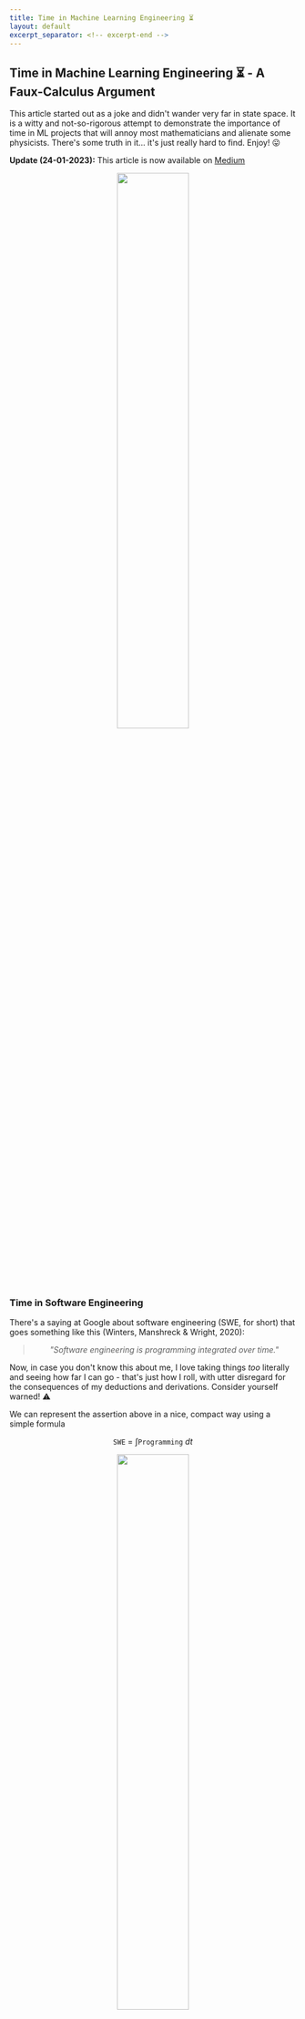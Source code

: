 ```yaml
---
title: Time in Machine Learning Engineering ⏳
layout: default
excerpt_separator: <!-- excerpt-end -->
---
```


<link rel="stylesheet" href="https://cdn.jsdelivr.net/npm/katex@0.16.4/dist/katex.min.css" crossorigin="anonymous">

## Time in Machine Learning Engineering ⏳ - A Faux-Calculus Argument

<!-- excerpt-start -->

This article started out as a joke and didn't wander very far in state space. It is a witty and not-so-rigorous attempt to demonstrate the importance of time in ML projects that will annoy most mathematicians and alienate some physicists. There's some truth in it... it's just really hard to find. Enjoy! 😛

**Update (24-01-2023):** This article is now available on [Medium](https://medium.com/@joao.galego/time-in-machine-learning-engineering-a-faux-calculus-argument-90e197bfd17e)

<!-- excerpt-end -->

<div title="Lucy (2014)">
<center>
<img src="https://64.media.tumblr.com/2b5feaa49751740b2d3db53fa76c7de4/56de99839df08a15-ae/s500x750/4c03f53180d11e76555f733db7c69a679a31d59e.gif" width="50%"/>
</center>
</div>

### Time in Software Engineering

There's a saying at Google about software engineering (SWE, for short) that goes something like this (Winters, Manshreck & Wright, 2020):

<center>
<blockquote>
<i>"Software engineering is programming integrated over time."</i>
</blockquote>
</center>

Now, in case you don't know this about me, I love taking things *too* literally and seeing how far I can go - that's just how I roll, with utter disregard for the consequences of my deductions and derivations. Consider yourself warned! ⚠️

We can represent the assertion above in a nice, compact way using a simple formula

$$\texttt{SWE} ~=~ \int \texttt{Programming} ~dt$$

<div title="Software engineering is programming integrated over time">
<center>
<img src="/assets/images/swe_integral.png" width="50%"/>
</center>
</div>

The original quote doesn't specify start and end values for the integration, so we'll leave it [indefinite](https://mathworld.wolfram.com/IndefiniteIntegral.html) for now.

For lack of a better name, I'll call this method of using calculus (or something close to it) to represent catchy slogans and witty remarks "Faux Calculus".

<center>
<figure>
<img src="/assets/images/winston_how_to_speak.png" width="50%"/>
<figcaption>The late Patrick Winston using faux-calculus while delivering his annual talk on 'How to Speak' - an MIT tradition for over 40 years</figcaption>
</figure>
</center>

If there's one key insight we can take from all of this is that SWE is more than just writing code -- it's about maintaining that code *over time*.

In fact, engineering in general is *mostly* about creating things that will stand the test of time. We often use expressions like "future-proof", "long-term" and "reliable" to stress how important it is to build lasting solutions. 

In that sense, engineering can be described as a [functional](https://en.wikipedia.org/wiki/Functional_(mathematics)) (high-order operator, in CS terms) that integrates whatever you're building over time

{% katex display center %}
f \mapsto \texttt{E}[f] = \int f ~dt
{% endkatex %}

Using a [postfix notation](https://en.wikipedia.org/wiki/Reverse_Polish_notation), this can be represented as $$f\texttt{E}$$ - so that $$\texttt{SWE}$$ is really just $$\texttt{E}[\texttt{SW}]$$.

*"Ok"* I hear you say *"These formulas are cool and all"* (if you're a working mathematician, you're probably shouting at the screen and pulling your own hair at this point) *"But why are we making such a big fuss about time? What makes it so important?"*

Well, I'm glad you asked!

In case you haven't noticed, time *changes* everything ⌛ (Just read Percy Bysshe Shelley poem [Ozymandias](https://www.poetryfoundation.org/poems/46565/ozymandias)!)

<center>
<figure>
<img src="/assets/images/ozymandias.webp" width="50%"/>
<figcaption>"My name is Ozymandias, King of Kings; / Look on my Works, ye Mighty, and despair! / Nothing beside remains. Round the decay / Of that colossal Wreck, boundless and bare / The lone and level sands stretch far away."</figcaption>
</figure>
</center>

In the world of SW development, the effects of the passage of time are especially dire:

* Developers come and go
* Programming languages go out of style
* Frameworks go out of date
* Features turn old and obsolete (or worse, irrelevant)
* Code begets legacy code
* Documentation... well, don't get me started on documentation.

<center>
<figure>
<img src="/assets/images/heraclitus.jpg" width="50%"/>
<figcaption>According to platonic lore, the pre-socratic philosopher Heraclitus (AKA the weeping philosopher 😭) was one of the first to propose the idea that change is the only constant in the Universe (Πάντα ῥεῖ).</figcaption>
</figure>
</center>

In this constant flow of change (pun intended), the only solutions that thrive and prosper are the ones that react and adapt to change in a *timely* manner.

The ones that don't, the ones that choose the easy way, the "road most traveled", start to accrue debt… of the [technical](http://wiki.c2.com/?WardExplainsDebtMetaphor) kind.

Don't you just love a good economical metaphor, dear reader? 📈

Unlike the Graeberian notion of debt as a *"perversion of a promise"* (Graeber, 2011), technical debt is non-negotiable. If a project intends to keep the proverbial lights on, it needs to be repaid... in full (\*). This entails keeping up with all the "promises" made by the PM to the stakeholders when writing the [project charter](https://www.projectmanager.com/blog/project-charter) and by the SW engineers when documenting their code.

(\*) There's also the vaguely keynesian "keep throwing spaghetti at the wall until it sticks" approach - as long as the headcount is [strictly increasing](https://mathworld.wolfram.com/StrictlyIncreasingFunction.html) and the technical debt *per capita* is [decreasing](https://mathworld.wolfram.com/DecreasingFunction.html), we should be fine. [The Mythical Man-Month](https://en.wikipedia.org/wiki/Brooks%27s_law) crew probably wouldn't agree with this. But, to be honest, when it comes to finding economical solutions to technical debt, [there are probably goats behind every door](https://www.youtube.com/watch?v=4Lb-6rxZxx0) 🚪 $\rightarrow$ 🐐.

<center>
<figure>
<img src="/assets/images/dilbert_spaghetti.png" width="50%"/>
<figcaption>Dilbert on the old 'keep throwing spaghetti at the wall until it sticks' approach</figcaption>
</figure>
</center>

### Time in Machine Learning Engineering

It probably won't come as a surprise that ML projects are also prone to technical debt.

However, and therein lies the big difference to *vanilla* SW projects: much like [cultural onions](https://www.hyperkulturell.de/cultural-onion/) and [icebergs](https://www.peacecorps.gov/educators/resources/culture-iceberg/) or the [dark sector of our Universe](https://science.nasa.gov/astrophysics/focus-areas/what-is-dark-energy), most of this debt is just lurking behind the scenes, virtually invisible to uninitiated and untrained eyes.

In a paper presented at NeurIPS, provocatively titled "Hidden Technical Debt in Machine Learning Systems" (AKA "Machine Learning: The High Interest Credit Card of Technical Debt" 💳), Sculley *et al.* (2015) argued that there are no "quick wins" in real-world ML systems and that nothing ever comes for "free".

Their simple representation of a ML system as a disjoint set of "boxes" is probably one of the most iconic and used images in the whole ML Operations (MLOps) literature. And for good reasons.

<center>
<figure>
<img src="/assets/images/sculley_hidden_technical_debt.png" width="50%"/>
<figcaption>Real-world ML systems are more than just ML code (Sculley <i>et al.</i>, 2015)</figcaption>
</figure>
</center>

It illustrates two very important yet often dismissed facts about real-world ML: 

1/ How complex ML development can be and 

2/ How small the "cool stuff" (ML code) is compared to everything else AKA "plumbing" (data, infrastructure, &c.).

Failing to acknowledge either 1 or 2 and their consequences will lead any promising ML endeavor to spiral out of control and crash. According to a [recent Gartner report](https://www.gartner.com/en/newsroom/press-releases/2022-08-22-gartner-survey-reveals-80-percent-of-executives-think-automation-can-be-applied-to-any-business-decision), around 90% of all AI and ML projects fail to deliver (!), and only half of them ever make it to production (!!!).

**Can we reverse this tendency? Something needs to change... but what?**

In the remainder of this article, I'll argue, using the same faux-calculus reasoning we applied to SWE, that ML practitioners everywhere should handle time more carefully, and explore what that means for Machine Learning Engineering (MLE).

Let's start with the basics...

Nowadays, when delivering an ML 101 presentation, it has become standard practice to include a slide comparing traditional programming and ML, with strong claims about how much of a 'paradigm shift' it is to go from one to the other (Thomas Kuhn is probably rolling in his grave 🪦).

This often translates to something along the lines of

<center>
<figure>
<img src="/assets/images/ml_vs_traditional_programming.png" width="50%"/>
<figcaption>ML vs Traditional Programming (source: <a href="https://www.oreilly.com/library/view/deep-learning-with/9781788624336/a7a045c6-b0e2-437c-892d-1e61c11446bf.xhtml">O'Reilly</a>)</figcaption>
</figure>
</center>

or, focusing only on the ML portion

<center>
<figure>
<img src="/assets/images/ml_code_plus_data.png" width="50%"/>
<figcaption>ML = Code + Data (source: <a href="https://builtin.com/machine-learning/mlops">BuiltIn</a>)</figcaption>
</figure>
</center>

These are often abbreviated as

{% katex display center %}
\texttt{ML} ~=~ \texttt{Code} + \texttt{Data}
{% endkatex %}

For most ML applications, however, this picture is *too* simplistic.

A better alternative, put forward in Martin Fowler's [Continuous Delivery for ML (CD4ML)](https://martinfowler.com/articles/cd4ml.html) article, involves the notion of **3 axis of change**

<center>
<figure>
<img src="/assets/images/ml_axis_of_change.png" width="50%"/>
<figcaption>Martin Fowler's 3 axis of change - Data, Model and Code</figcaption>
</figure>
</center>

which can be summarized as

{% katex display center %}
\texttt{ML} ~=~ \texttt{Code} + \texttt{Data} + \texttt{Model}
{% endkatex %}

You probably see where I'm going with this, right?

Let's apply the engineering ($$\texttt{E}$$) operator to our new definition

{% katex display center %}
\texttt{MLE} ~=~ \int \texttt{Code} + \texttt{Data} + \texttt{Model} ~dt
{% endkatex %}

We can translate this into something more readable

<center>
<blockquote>
<i>MLE is just a bunch of stuff summed up together, integrated over time</i>
</blockquote>
</center>

Sounds ominous, doesn't it? Too bad it's dead wrong!

As any freshman calculus student knows (integration-wise, that's probably the only thing most of them know by the time they graduate), the [sum rule of Integration](https://www.mathdoubts.com/integral-sum-rule/) tells us that

<center>
<blockquote>
<i>The integral of the sum is the sum of the integrals</i>
</blockquote>
</center>

<center>
<figure>
<img src="/assets/images/xkcd_differentiation_and_integration.png" width="50%"/>
<figcaption>Differentiation vs Integration (source: <a href="https://xkcd.com/2117/">xkcd</a>)</figcaption>
</figure>
</center>

So, in simple terms, our formula is just telling us that

{% katex display center %}
\texttt{MLE} ~=~ \int \texttt{Code} ~dt + \int \texttt{Data} ~dt + \int \texttt{Model} ~dt
{% endkatex %}

If we equate $$\texttt{Code}$$ with $$\texttt{Programming}$$ (which is debatable to be sure, but let's keep with it for now), then we're basically saying that

<center>
<blockquote>
<i>MLE is just good old SWE, data engineering and something we don't yet know what to call or how to handle, summed up together</i>
</blockquote>
</center>

which is a gross oversimplification.

By the way, just in case you're wondering about this, I'm assuming that every term in that integral has an explicit time dependence. 

Schematically, this can be represented as

{% katex display center %}
\texttt{Data} ~=~ \texttt{Data}(t)
{% endkatex %}

{% katex display center %}
\texttt{Model} ~=~ \texttt{Model}(t)
{% endkatex %}

{% katex display center %}
\texttt{Code} ~=~ \texttt{Code}(t)
{% endkatex %}

If this were not the case, then each one of these "terms", at least w. r. t. time, would be a trivial matter to solve.

So what's wrong with this line of reasoning? And how, if at all, can we fix it?

There are two main issues with our initial approach.

The first is that the definitions above don't really take into account the close dependencies between the 3 axis of change.

<center>
<figure>
<img src="/assets/images/ml_axis_of_change_dependencies.png" width="30%"/>
<figcaption>Interdependencies between the 3 axis of change</figcaption>
</figure>
</center>

$$\texttt{Model}$$ relies heavily on the quality of the $$\texttt{Data}$$ used for training, validation and testing - the old *"Garbage In, Garbage Out"* (GIGO) dictum.

On the other hand, $$\texttt{Code}$$ needs to adapt both to the $$\texttt{Model}$$ used for inference and the $$\texttt{Data}$$ that is fed into it.

In faux calculus, we can easily represent these relations by adding a few arguments

{% katex display center %}
\texttt{Data} ~=~ \texttt{Data}(t)
{% endkatex %}

{% katex display center %}
\texttt{Model} ~=~ \texttt{Model}(\texttt{Data}, t)
{% endkatex %}

{% katex display center %}
\texttt{Code} ~=~ \texttt{Code}(\texttt{Data}, \texttt{Model}, t)
{% endkatex %}

The question of whether $$\texttt{Model}$$ depends *explicitly* on time is a matter of philosophical debate.

Making copious use of the [chain rule](https://en.wikipedia.org/wiki/Chain_rule), we can start asking some deep questions about *any* ML system:

1/ How does the $$\texttt{Data}$$ change over time?

{% katex display center %}
\frac{d~\texttt{Data}}{d t}
{% endkatex %}

And, if you're feeling fanciful, if $$(X, y)$$ is a dataset containing input variables $$X$$ and target values $$y$$, how can we distinguish data drift ($$X$$ changes) from concept drift ($$X \rightarrow y$$ changes) within the faux calculus framework (Quiñonero-Candela *et al.*, 2009)?

2/ Is there an effective way to deal with $$\texttt{Model}$$ drift?

{% katex display center %}
\frac{d~\texttt{Model}}{d t} = \frac{\partial~\texttt{Model}}{\partial~\texttt{Data}} \frac{d~\texttt{Data}}{d t} + \frac{\partial~\texttt{Model}}{\partial t}
{% endkatex %}

3/ Can $$\texttt{Code}$$ be decoupled from $$\texttt{Model}$$ changes?

{% katex display center %}
\frac{d~\texttt{Code}}{d t} = \frac{\partial~\texttt{Code}}{\partial~\texttt{Data}} \frac{d~\texttt{Data}}{d t} + \cancel{\frac{\partial~\texttt{Code}}{\partial~\texttt{Model}}} \frac{d~\texttt{Model}}{d t} + \frac{\partial~\texttt{Code}}{\partial t}
{% endkatex %}

Finally, there's the (erroneous) assumption that we can just *sum everything up* and call it a day.

As any ML engineer will tell you, reality is probably closer to something like this

{% katex display center %}
\texttt{MLE} ~=~ \int^{EOL}_{idea} L(\texttt{Data}, \texttt{Model}, \texttt{Code}, \texttt{Data}', \texttt{Model}', \texttt{Code}', t) ~dt
{% endkatex %}

where the prime (') represents a derivative w.r.t. time and $$EOL$$ (end-of-life) indicates the inevitable demise of the ML system - hopefully, at a point far into the future.

Using Winstonian notation, we can easily produce a [data-centric](https://www.youtube.com/watch?v=06-AZXmwHjo) version - why is it or is it not true that [we spend most of our time in or around data?](https://www.forbes.com/sites/gilpress/2016/03/23/data-preparation-most-time-consuming-least-enjoyable-data-science-task-survey-says/?sh=49cc65ec6f63)

{% katex display center %}
\texttt{MLE} ~=~ \int^{EOL}_{idea} L({\huge\texttt{Data}}, {\tiny\texttt{Model}}, \texttt{Code}, {\huge\texttt{Data}'}, {\tiny\texttt{Model}'}, \texttt{Code}', t) ~dt
{% endkatex %}

<center>
<figure>
<img src="/assets/images/data_pareto.jpg" width="75%"/>
<figcaption>If you’re seeing 80/20 patterns everywhere, you may be suffering from <b>Paretolia</b> - a pareidolic tendency to see instances of Pareto’s principle where there are none — please consult your physician for personalized medical advice ⚕️ (source: <a href="https://medium.com/@joao.galego/time-in-machine-learning-engineering-a-faux-calculus-argument-90e197bfd17e">Forbes</a>)</figcaption>
</figure>
</center>

The $$L$$ function is mostly problem- and system-dependent, and it's actual form is usually unknown - sometimes even unknowable.

The takeaway message, if there's one, is that the *dynamics* of applying engineering principles to ML systems of any kind is something really tricky (Paleyes, Urma & Lawrence, 2020), not to be trifled with.

Mind you, some problems do have solutions (Lakshmanan, Robinson & Munn, 2021), but those only cover edge cases and require reading a bunch of O'Reilly books.

<center>
<figure>
<img src="/assets/images/burkov_mle_lifecycle.png" width="75%"/>
<figcaption>An example of an MLE lifecycle (Burkov, 2020)</figcaption>
</figure>
</center>

If you're a physics nerd like me, you probably noticed that I called that function [$$L$$](https://en.wikipedia.org/wiki/Lagrangian_mechanics) ([*nudge *nudge *wink *wink](https://www.youtube.com/watch?v=STTL-jOrnDQ)).

Without getting into [variational calculus](https://en.wikipedia.org/wiki/Calculus_of_variations) (which is probably well beyond the scope of this essay) or defining exactly what $$L$$ is (pssst, it involves the kinetic and potential energies of the ML system, whatever those are), then there seems to be a link between the [Principle of Stationary Action](https://www.damtp.cam.ac.uk/user/nsm10/PrincLeaAc.pdf)

{% katex display center %}
\delta S = 0
{% endkatex %}

<center>
<figure>
<img src="/assets/images/feynman_action_principle.jpg" width="75%"/>
<figcaption>Feynman lecturing on the principle of least action (source: <a href="https://www.feynmanlectures.caltech.edu/II_19.html">Caltech</a>)</figcaption>
</figure>
</center>

which states that, in some sense, nature *always* finds an "optimal way", and $$\texttt{MLE}$$

{% katex display center %}
\delta~\texttt{MLE} = 0
{% endkatex %}

This connection is probably deep and insightful, but since I'm not really sure what to make of it (yet!), this is probably a good place to stop.

As Wittgenstein famously wrote in his *[Tractatus Logico-Philosophicus](https://www.gutenberg.org/ebooks/5740)* (1921):

<center>
<blockquote>
<i>"Wovon man nicht sprechen kann, darüber muss man schweigen"</i><br>
(Whereof one cannot speak, thereof one must be silent)
</blockquote>
</center>

**To be continued... or not (whatever)**

<div title="Mind blown!!!">
<center>
<img src="/assets/images/mind_blown_explosion.gif" width="50%"/>
</center>
</div>

### References

#### Links

* (Builtin) [MLOps: Machine Learning as an Engineering Discipline](https://builtin.com/machine-learning/mlops)
* (ChristopherGS) [Monitoring Machine Learning Models in Production](https://christophergs.com/machine%20learning/2020/03/14/how-to-monitor-machine-learning-models/)
* (DeepLearning.AI) [A Chat with Andrew on MLOps: From Model-centric to Data-centric AI](https://www.youtube.com/watch?v=06-AZXmwHjo)
* (Forbes) [Cleaning Big Data: Most Time-Consuming, Least Enjoyable Data Science Task, Survey Says](https://www.forbes.com/sites/gilpress/2016/03/23/data-preparation-most-time-consuming-least-enjoyable-data-science-task-survey-says/?sh=6590f0fa6f63)
* (Gartner) [Gartner Survey Reveals 80% of Executives Think Automation Can Be Applied to Any Business Decision](https://www.gartner.com/en/newsroom/press-releases/2022-08-22-gartner-survey-reveals-80-percent-of-executives-think-automation-can-be-applied-to-any-business-decision)
* (InfoWorld) [Why AI investments fail to deliver](https://www.infoworld.com/article/3639028/why-ai-investments-fail-to-deliver.html)
* (MartinFowler) [Continuous Delivery for Machine Learning](https://martinfowler.com/articles/cd4ml.html)
* (Medium) [Andrej Karpathy on Software 2.0](https://karpathy.medium.com/software-2-0-a64152b37c35)
* (Towards Data Science) [Machine Learning in Production: why you should care about data and concept drift](https://towardsdatascience.com/machine-learning-in-production-why-you-should-care-about-data-and-concept-drift-d96d0bc907fb)
* (VentureBeat) [Why do 87% of data science projects never make it into production?](https://venturebeat.com/ai/why-do-87-of-data-science-projects-never-make-it-into-production/)

#### Articles

* (Paleyes, Urma & Lawrence, 2020) [Challenges in deploying machine learning: a survey of case studies](https://arxiv.org/abs/2011.09926)
* (Sculley *et al.*, 2015) [Hidden technical debt in machine learning systems](https://papers.nips.cc/paper/2015/file/86df7dcfd896fcaf2674f757a2463eba-Paper.pdf)

#### Books

* (Burkov, 2020) [Machine Learning Engineering](http://www.mlebook.com/wiki/doku.php)
* (Graeber, 2011) [Debt: The First 5000 Years](https://www.amazon.com/Debt-First-5-000-Years/dp/1612191290)
* (Lakshmanan, Robinson & Munn, 2021) [Machine Learning Design Patterns: Solutions to Common Challenges in Data Preparation, Model Building, and MLOps](https://www.oreilly.com/library/view/machine-learning-design/9781098115777/)
* (Quiñonero-Candela *et al.*, 2009) [Dataset Shift in Machine Learning](https://mitpress.mit.edu/9780262545877/dataset-shift-in-machine-learning/)
* (Winters, Manshreck & Wright, 2020) [Software Engineering at Google: Lessons Learned from Programming Over Time](https://abseil.io/resources/swe-book)